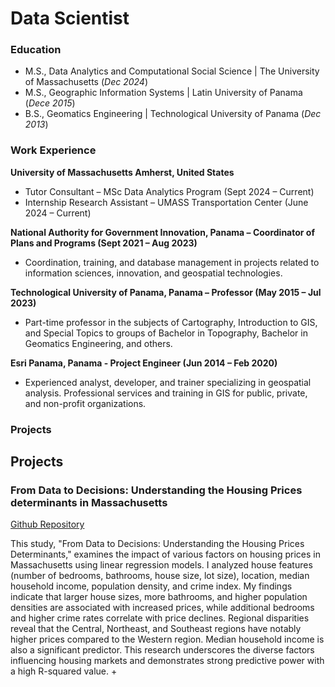 # Data Scientist

### Education
- M.S., Data Analytics and Computational Social Science | The University of Massachusetts (_Dec 2024_)								       		
- M.S., Geographic Information Systems | Latin University of Panama (_Dece 2015_)	 			        		
- B.S., Geomatics Engineering | Technological University of Panama (_Dec 2013_)

### Work Experience
**University of Massachusetts Amherst, United States**
- Tutor Consultant – MSc Data Analytics Program (Sept 2024 – Current)
- Internship Research Assistant – UMASS Transportation Center (June 2024 – Current)

**National Authority for Government Innovation, Panama – Coordinator of Plans and Programs (Sept 2021 – Aug 2023)**						     
- Coordination, training, and database management in projects related to information sciences, innovation, and geospatial technologies.

**Technological University of Panama, Panama – Professor (May 2015 – Jul 2023)**
- Part-time professor in the subjects of Cartography, Introduction to GIS, and Special Topics to groups of Bachelor in Topography, Bachelor in Geomatics Engineering, and others. 

**Esri Panama, Panama - Project Engineer (Jun 2014 – Feb 2020)**
- Experienced analyst, developer, and trainer specializing in geospatial analysis. Professional services and training in GIS for public, private, and non-profit organizations.

### Projects
## Projects
### From Data to Decisions: Understanding the Housing Prices determinants in Massachusetts
[Github Repository]([https://github.com/eiig26/housing_predictions_603])

This study, "From Data to Decisions: Understanding the Housing Prices Determinants," examines the impact of various factors on housing prices in Massachusetts using linear regression models. I analyzed house features (number of bedrooms, bathrooms, house size, lot size), location, median household income, population density, and crime index. My findings indicate that larger house sizes, more bathrooms, and higher population densities are associated with increased prices, while additional bedrooms and higher crime rates correlate with price declines. Regional disparities reveal that the Central, Northeast, and Southeast regions have notably higher prices compared to the Western region. Median household income is also a significant predictor. This research underscores the diverse factors influencing housing markets and demonstrates strong predictive power with a high R-squared value.
+
